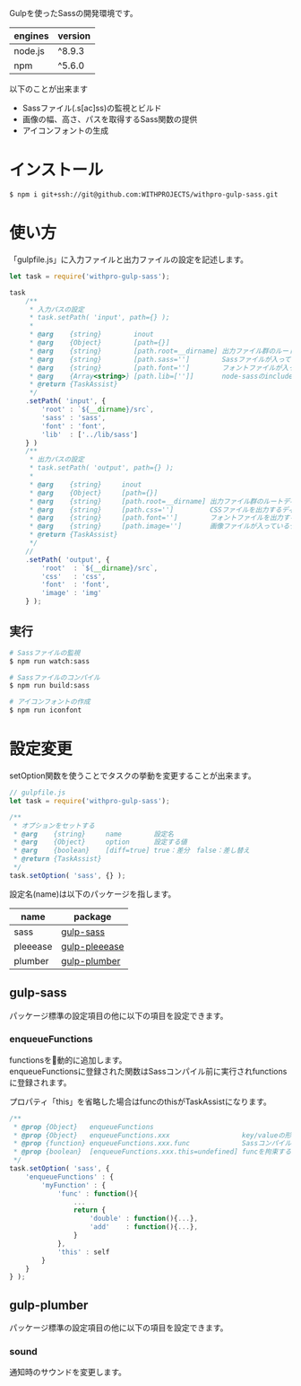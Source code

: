 Gulpを使ったSassの開発環境です。  

| engines | version |
|---------|---------|
| node.js | ^8.9.3  |
| npm     | ^5.6.0  |

以下のことが出来ます

- Sassファイル(.s[ac]ss)の監視とビルド
- 画像の幅、高さ、パスを取得するSass関数の提供
- アイコンフォントの生成

# インストール

```
$ npm i git+ssh://git@github.com:WITHPROJECTS/withpro-gulp-sass.git
```

# 使い方

「gulpfile.js」に入力ファイルと出力ファイルの設定を記述します。

```js
let task = require('withpro-gulp-sass');

task
    /**
     * 入力パスの設定
     * task.setPath( 'input', path={} );
     *
     * @arg    {string}        inout
     * @arg    {Object}        [path={}]
     * @arg    {string}        [path.root=__dirname] 出力ファイル群のルートディレクトリパス
     * @arg    {string}        [path.sass='']        Sassファイルが入っているディレクトリのパス path.rootからの相対パス
     * @arg    {string}        [path.font='']        フォントファイルが入っているディレクトリのパス path.rootからの相対パス
     * @arg    {Array<string>} [path.lib=['']]       node-sassのincludePaths path.rootからの相対パス
     * @return {TaskAssist}
     */
    .setPath( 'input', {
        'root' : `${__dirname}/src`,
        'sass' : 'sass',
        'font' : 'font',
        'lib'  : ['../lib/sass']
    } )
    /**
     * 出力パスの設定
     * task.setPath( 'output', path={} );
     *
     * @arg    {string}     inout
     * @arg    {Object}     [path={}]
     * @arg    {string}     [path.root=__dirname] 出力ファイル群のルートディレクトリパス
     * @arg    {string}     [path.css='']         CSSファイルを出力するディレクトリのパス path.rootからの相対パス
     * @arg    {string}     [path.font='']        フォントファイルを出力するディレクトリのパス path.rootからの相対パス
     * @arg    {string}     [path.image='']       画像ファイルが入っているディレクトリのパス path.rootからの相対パス
     * @return {TaskAssist}
     */
    // 
    .setPath( 'output', {
        'root'  : `${__dirname}/src`,
        'css'   : 'css',
        'font'  : 'font',
        'image' : 'img'
    } );
```

## 実行

```bash
# Sassファイルの監視
$ npm run watch:sass
```

```bash
# Sassファイルのコンパイル
$ npm run build:sass
```

```bash
# アイコンフォントの作成
$ npm run iconfont
```

# 設定変更

setOption関数を使うことでタスクの挙動を変更することが出来ます。

```js
// gulpfile.js
let task = require('withpro-gulp-sass');

/**
 * オプションをセットする
 * @arg    {string}     name        設定名
 * @arg    {Object}     option      設定する値
 * @arg    {boolean}    [diff=true] true：差分　false：差し替え
 * @return {TaskAssist}
 */
task.setOption( 'sass', {} );
```

設定名(name)は以下のパッケージを指します。

| name     | package                                                      |
|----------|--------------------------------------------------------------|
| sass     | [gulp-sass](https://www.npmjs.com/package/gulp-sass)         |
| pleeease | [gulp-pleeease](https://www.npmjs.com/package/gulp-pleeease) |
| plumber  | [gulp-plumber](https://www.npmjs.com/package/gulp-plumber)   |

## gulp-sass

パッケージ標準の設定項目の他に以下の項目を設定できます。

### enqueueFunctions

functionsを動的に追加します。  
enqueueFunctionsに登録された関数はSassコンパイル前に実行されfunctionsに登録されます。

プロパティ「this」を省略した場合はfuncのthisがTaskAssistになります。

```js
/**
 * @prop {Object}   enqueueFunctions
 * @prop {Object}   enqueueFunctions.xxx                  key/valueの形でSassのカスタム関数を定義する。
 * @prop {function} enqueueFunctions.xxx.func             Sassコンパイル処理時に実行され、返り値をfunctionsとして登録する
 * @prop {boolean}  [enqueueFunctions.xxx.this=undefined] funcを拘束するthis 省略した場合はTaskAssistのインスタンスがthisになる
 */
task.setOption( 'sass', {
    'enqueueFunctions' : {
        'myFunction' : {
            'func' : function(){
                ...
                return {
                    'double' : function(){...},
                    'add'    : function(){...},
                }
            },
            'this' : self
        }
    }
} );
```

## gulp-plumber

パッケージ標準の設定項目の他に以下の項目を設定できます。

### sound

通知時のサウンドを変更します。  
